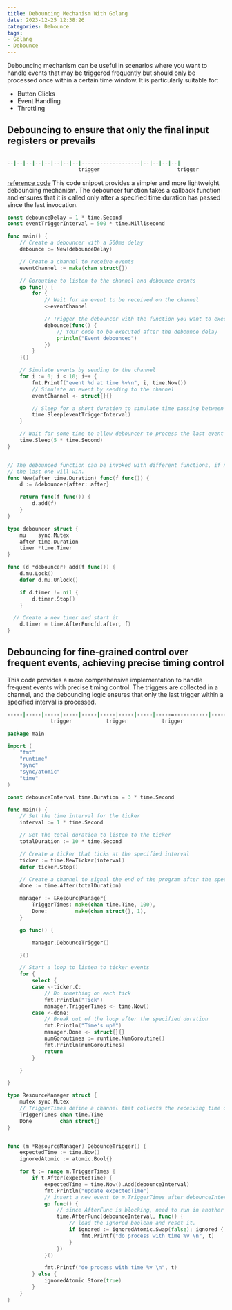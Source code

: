 ```yaml
---
title: Debouncing Mechanism With Golang
date: 2023-12-25 12:38:26
categories: Debounce
tags:
- Golang
- Debounce
---
```


Debouncing mechanism can be useful in scenarios where you want to handle events that may be triggered frequently but should only be processed once within a certain time window. It is particularly suitable for:

- Button Clicks
- Event Handling
- Throttling

<!--more-->

## Debouncing to ensure that only the final input registers or prevails

```sh

--|--|--|--|--|--|--|--|-------------------|--|--|--|--|
                       trigger                         trigger
```

[reference code](https://github.com/bep/debounce/blob/master/debounce.go)
This code snippet provides a simpler and more lightweight debouncing mechanism. The debouncer function takes a callback function and ensures that it is called only after a specified time duration has passed since the last invocation.

``` go
const debounceDelay = 1 * time.Second
const eventTriggerInterval = 500 * time.Millisecond

func main() {
	// Create a debouncer with a 500ms delay
	debounce := New(debounceDelay)

	// Create a channel to receive events
	eventChannel := make(chan struct{})

	// Goroutine to listen to the channel and debounce events
	go func() {
		for {
			// Wait for an event to be received on the channel
			<-eventChannel

			// Trigger the debouncer with the function you want to execute
			debounce(func() {
				// Your code to be executed after the debounce delay
				println("Event debounced")
			})
		}
	}()

	// Simulate events by sending to the channel
	for i := 0; i < 10; i++ {
		fmt.Printf("event %d at time %v\n", i, time.Now())
		// Simulate an event by sending to the channel
		eventChannel <- struct{}{}

		// Sleep for a short duration to simulate time passing between events
		time.Sleep(eventTriggerInterval)
	}

	// Wait for some time to allow debouncer to process the last event
	time.Sleep(5 * time.Second)
}


// The debounced function can be invoked with different functions, if needed,
// the last one will win.
func New(after time.Duration) func(f func()) {
	d := &debouncer{after: after}

	return func(f func()) {
		d.add(f)
	}
}

type debouncer struct {
	mu    sync.Mutex
	after time.Duration
	timer *time.Timer
}

func (d *debouncer) add(f func()) {
	d.mu.Lock()
	defer d.mu.Unlock()

	if d.timer != nil {
		d.timer.Stop()
	}

  // Create a new timer and start it
	d.timer = time.AfterFunc(d.after, f)
}

```


## Debouncing for fine-grained control over frequent events, achieving precise timing control

This code provides a more comprehensive implementation to handle frequent events with precise timing control. The triggers are collected in a channel, and the debouncing logic ensures that only the last trigger within a specified interval is processed.

```sh
-----|-----|-----|-----|-----|-----|-----|-----|-----=-----------|----- ----- -----=-----
              trigger           trigger           trigger                      trigger
```

```go
package main

import (
	"fmt"
	"runtime"
	"sync"
	"sync/atomic"
	"time"
)

const debounceInterval time.Duration = 3 * time.Second

func main() {
	// Set the time interval for the ticker
	interval := 1 * time.Second

	// Set the total duration to listen to the ticker
	totalDuration := 10 * time.Second

	// Create a ticker that ticks at the specified interval
	ticker := time.NewTicker(interval)
	defer ticker.Stop()

	// Create a channel to signal the end of the program after the specified duration
	done := time.After(totalDuration)

	manager := &ResourceManager{
		TriggerTimes: make(chan time.Time, 100),
		Done:         make(chan struct{}, 1),
	}

	go func() {

		manager.DebounceTrigger()

	}()

	// Start a loop to listen to ticker events
	for {
		select {
		case <-ticker.C:
			// Do something on each tick
			fmt.Println("Tick")
			manager.TriggerTimes <- time.Now()
		case <-done:
			// Break out of the loop after the specified duration
			fmt.Println("Time's up!")
			manager.Done <- struct{}{}
			numGoroutines := runtime.NumGoroutine()
			fmt.Println(numGoroutines)
			return
		}

	}

}

type ResourceManager struct {
	mutex sync.Mutex
	// TriggerTimes define a channel that collects the receiving time of each message from the callback channel.
	TriggerTimes chan time.Time
	Done         chan struct{}
}


func (m *ResourceManager) DebounceTrigger() {
	expectedTime := time.Now()
	ignoredAtomic := atomic.Bool{}

	for t := range m.TriggerTimes {
		if t.After(expectedTime) {
			expectedTime = time.Now().Add(debounceInterval)
			fmt.Println("update expectedTime")
			// insert a new event to m.TriggerTimes after debounceInterval.
			go func() {
				// since AfterFunc is blocking, need to run in another thread.
				time.AfterFunc(debounceInterval, func() {
					// load the ignored boolean and reset it.
					if ignored := ignoredAtomic.Swap(false); ignored {
						fmt.Printf("do process with time %v \n", t)
					}
				})
			}()

			fmt.Printf("do process with time %v \n", t)
		} else {
			ignoredAtomic.Store(true)
		}
	}
}

```





